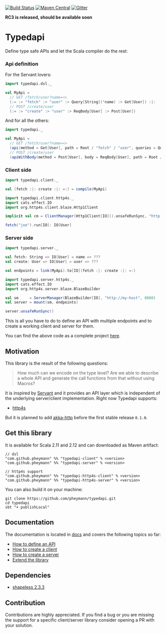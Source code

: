 
[![Build Status](https://travis-ci.org/pheymann/typedapi.svg?branch=master)](https://travis-ci.org/pheymann/typedapi)
[![Maven Central](https://maven-badges.herokuapp.com/maven-central/com.github.pheymann/typedapi-shared_2.12/badge.svg)](https://maven-badges.herokuapp.com/maven-central/com.github.pheymann/typedapi-shared_2.12)
[![Gitter](https://badges.gitter.im/Join%20Chat.svg)](https://gitter.im/pheymann/Lobby)

**RC3 is released, should be available soon**

# Typedapi
Define type safe APIs and let the Scala compiler do the rest:

### Api definition
For the Servant lovers:

```Scala
import typedapi.dsl._

val MyApi = 
  // GET /fetch/user?name=<>
  (:= :> "fetch" :> "user" :> Query[String]('name) :> Get[User]) :|:
  // POST /create/user
  (:= :> "create" :> "user" :> ReqBody[User] :> Post[User])
```

And for all the others:

```Scala
import typedapi._

val MyApi =
  // GET /fetch/user?name=<>
  (api(method = Get[User], path = Root / "fetch" / "user", queries = Queries add Query[String]('name))) :|:
  // POST /create/user
  (apiWithBody(method = Post[User], body = ReqBody[User], path = Root / "create" / "user"))
```

### Client side
```Scala
import typedapi.client._

val (fetch :|: create :|: =:) = compile(MyApi)

import typedapi.client.http4s._
import cats.effect.IO
import org.http4s.client.blaze.Http1Client

implicit val cm = ClientManager(Http1Client[IO]().unsafeRunSync, "http://my-host", 8080)

fetch("joe").run[IO]: IO[User]
```

### Server side
```Scala
import typedapi.server._

val fetch: String => IO[User] = name => ???
val create: User => IO[User] = user => ???

val endpoints = link(MyApi).to[IO](fetch :|: create :|: =:)

import typedapi.server.http4s._
import cats.effect.IO
import org.http4s.server.blaze.BlazeBuilder

val sm     = ServerManager(BlazeBuilder[IO], "http://my-host", 8080)
val server = mount(sm, endpoints)

server.unsafeRunSync()
```

This is all you have to do to define an API with multiple endpoints and to create a working client and server for them.

You can find the above code as a complete project [here](https://github.com/pheymann/typedapi/tree/master/docs/example).

## Motivation
This library is the result of the following questions:

> How much can we encode on the type level? Are we able to describe a whole API and generate the call functions from that without using Macros?

It is inspired by [Servant](https://github.com/haskell-servant/servant) and it provides an API layer which is independent of the underlying server/client implementation. Right now Typedapi supports:

  - [http4s](https://github.com/http4s/http4s)

But it is planned to add [akka-http](https://github.com/akka/akka-http) before the first stable release `0.1.0`.

## Get this library
It is available for Scala 2.11 and 2.12 and can downloaded as Maven artifact:

```
// dsl
"com.github.pheymann" %% "typedapi-client" % <version>
"com.github.pheymann" %% "typedapi-server" % <version>

// http4s support
"com.github.pheymann" %% "typedapi-http4s-client" % <version>
"com.github.pheymann" %% "typedapi-http4s-server" % <version>
```

You can also build it on your machine:

```
git clone https://github.com/pheymann/typedapi.git
cd typedapi
sbt "+ publishLocal"
```

## Documentation
The documentation is located in [docs](https://github.com/pheymann/typedapi/blob/master/docs) and covers the following topics so far:
 - [How to define an API](https://github.com/pheymann/typedapi/blob/master/docs/ApiDefinition.md)
 - [How to create a client](https://github.com/pheymann/typedapi/blob/master/docs/ClientCreation.md)
 - [How to create a server](https://github.com/pheymann/typedapi/blob/master/docs/ServerCreation.md)
 - [Extend the library](https://github.com/pheymann/typedapi/blob/master/docs/ExtendIt.md)

## Dependencies
 - [shapeless 2.3.3](https://github.com/milessabin/shapeless/)

## Contribution
Contributions are highly appreciated. If you find a bug or you are missing the support for a specific client/server library consider opening a PR with your solution.

